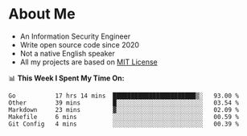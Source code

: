 # About Me

- An Information Security Engineer
- Write open source code since 2020
- Not a native English speaker
- All my projects are based on [MIT License](https://opensource.org/licenses/MIT)

📊 **This Week I Spent My Time On:**
<!--START_SECTION:waka-->
```text
Go           17 hrs 14 mins  ███████████████████████▒░   93.00 % 
Other        39 mins         █░░░░░░░░░░░░░░░░░░░░░░░░   03.54 % 
Markdown     23 mins         ▓░░░░░░░░░░░░░░░░░░░░░░░░   02.09 % 
Makefile     6 mins          ░░░░░░░░░░░░░░░░░░░░░░░░░   00.59 % 
Git Config   4 mins          ░░░░░░░░░░░░░░░░░░░░░░░░░   00.39 % 
```
<!--END_SECTION:waka-->

